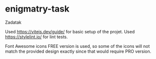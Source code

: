 # enigmatry-task
 Zadatak

 Used https://vitejs.dev/guide/ for basic setup of the projet.
 Used https://stylelint.io/ for lint tests.
 
 Font Awesome icons FREE version is used, so some of the icons will not match the provided design exactly since that would require PRO version.
